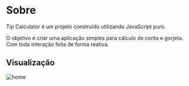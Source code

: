 # Sobre

Tip Calculator é um projeto construído utilizando JavaScript puro.

O objetivo é criar uma aplicação simples para cálculo de conta e gorjeta.
Com toda interação feita de forma reativa.

## Visualização

![home](https://i.imgur.com/tUAleDq.png)
